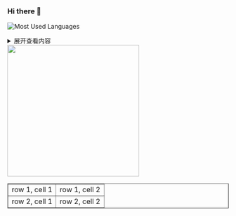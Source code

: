 ### Hi there 👋
![Most Used Languages](https://github-readme-stats.vercel.app/api/top-langs/?username=1328552867&theme=dark&layout=compact)
<details>
 <summary>展开查看内容</summary>
 这是展开后的内容。
</details>
<img src="http://tva3.sinaimg.cn/large/de80a5ably1h08jml7065g205k065q4e.gif" width="300" height="300">
<table border="1">
<tr>
<td>row 1, cell 1</td>
<td>row 1, cell 2</td>
</tr>
<tr>
<td>row 2, cell 1</td>
<td>row 2, cell 2</td>
</tr>
</table>
<!--
**1328552867/1328552867** is a ✨ _special_ ✨ repository because its `README.md` (this file) appears on your GitHub profile.

Here are some ideas to get you started:

- 🔭 I’m currently working on ...
- 🌱 I’m currently learning ...
- 👯 I’m looking to collaborate on ...
- 🤔 I’m looking for help with ...
- 💬 Ask me about ...
- 📫 How to reach me: ...
- 😄 Pronouns: ...
- ⚡ Fun fact: ...
-->
